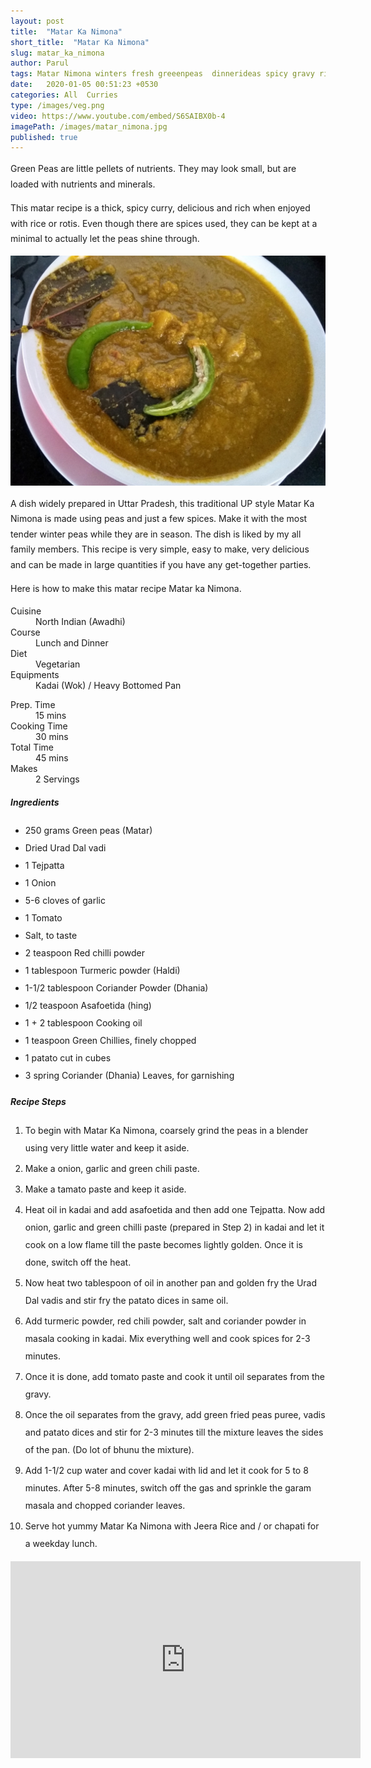 ```yaml
---
layout: post
title:  "Matar Ka Nimona"
short_title:  "Matar Ka Nimona"
slug: matar_ka_nimona
author: Parul
tags: Matar Nimona winters fresh greeenpeas  dinnerideas spicy gravy rice roti paratha indian northindian food yummy curry vegetarian uttarpradesh traditional homestyle like vadiyaan potato masala thickcurry healthy tasty dinner lunch indianthali foodyindianmom  
date:   2020-01-05 00:51:23 +0530
categories: All  Curries
type: /images/veg.png
video: https://www.youtube.com/embed/S6SAIBX0b-4
imagePath: /images/matar_nimona.jpg
published: true
---
```

<p class="text-justify" style="line-height: 175%;">
Green Peas are little pellets of nutrients. They may look small, but are loaded with nutrients and minerals. 
</p>

<p class="text-justify" style="line-height: 175%;">
This matar recipe is a thick, spicy curry, delicious and rich when enjoyed with rice or rotis. Even though there are spices used, they can be kept at a minimal to actually let the peas shine through.
</p>

<div class="row">
    <div class="col-md-12"><img src="../images/matar_nimona.jpg" alt="" class="rounded img-fluid mb-2"></div>
</div>

<p class="text-justify" style="line-height: 175%;">
A dish widely prepared in Uttar Pradesh, this traditional UP style Matar Ka Nimona is made using peas and just a few spices. Make it with the most tender winter peas while they are in season. The dish is liked by my all family members. This recipe is very simple, easy to make, very delicious and can be made in large quantities if you have any get-together parties.
</p>
<p style="line-height: 175%;">
Here is how to make this matar recipe Matar ka Nimona.
</p>

<div class="row">
    <div class="col-md-6">
        <dl class="row">
            <dt class="col-sm-4">Cuisine</dt><dd class="col-sm-7">North Indian (Awadhi)</dd>
            <dt class="col-sm-4">Course</dt><dd class="col-sm-7">Lunch and Dinner</dd>
            <dt class="col-sm-4">Diet</dt><dd class="col-sm-7">Vegetarian</dd>
            <dt class="col-sm-4">Equipments</dt><dd class="col-sm-7">Kadai (Wok) / Heavy Bottomed Pan</dd>
        </dl>
    </div>
    <div class="col-md-6">
        <dl class="row">
            <dt class="col-sm-5">Prep. Time</dt><dd class="col-sm-7">15 mins</dd>
            <dt class="col-sm-5">Cooking Time</dt><dd class="col-sm-7">30 mins</dd>
            <dt class="col-sm-5">Total Time</dt><dd class="col-sm-7">45 mins</dd>
            <dt class="col-sm-5">Makes</dt><dd class="col-sm-7">2 Servings</dd>
        </dl>
    </div>
</div>
<section>
    <div class="recipe-section-divider"></div>
    <div class="row" id="ingredients">
        <div class="col-md-12"><h5 class="font-weight-bold">Ingredients</h5></div>
    </div>
    <div class="row">
        <div class="col-md-12">
            <ul style="line-height: 200%">
                <li>250 grams Green peas (Matar)</li>
                <li>Dried Urad Dal vadi</li>
                <li>1 Tejpatta</li>
                <li>1 Onion</li>
                <li>5-6 cloves of garlic</li>
                <li>1 Tomato</li>
                <li>Salt, to taste</li>
                <li>2 teaspoon Red chilli powder</li>
                <li>1 tablespoon Turmeric powder (Haldi)</li>
                <li>1-1/2 tablespoon Coriander Powder (Dhania)</li>
                <li>1/2 teaspoon Asafoetida (hing)</li>
                <li>1 + 2 tablespoon Cooking oil</li>
                <li>1 teaspoon Green Chillies, finely chopped</li>
                <li>1 patato cut in cubes</li>
                <li>3 spring Coriander (Dhania) Leaves, for garnishing</li>
            </ul>
        </div>
    </div>
</section>

<div class="recipe-section-divider"></div>
<div class="row" id="recipe">
    <div class="col-md-12"><h5 class="font-weight-bold">Recipe Steps</h5></div>
</div>
<div class="row">
    <div class="col-md-12">
        <ol class="text-justify" style="line-height: 200%">
            <li style="margin-bottom:5px;">To begin with Matar Ka Nimona, coarsely grind the peas in a blender using very little water and keep it aside.</li>
            <li style="margin-bottom:5px;">Make a onion, garlic and green chili paste.</li>
            <li style="margin-bottom:5px;">Make a tamato paste and keep it aside.</li>
            <li style="margin-bottom:5px;">Heat oil in kadai and add asafoetida and then add one Tejpatta. Now add onion, garlic and green chilli paste (prepared in Step 2) in kadai and let it cook on a low flame till the paste becomes lightly golden. Once it is done, switch off the heat.</li>
            <li style="margin-bottom:5px;">Now heat two tablespoon of oil in another pan and golden fry the Urad Dal vadis and stir fry the patato dices in same oil.</li>
            <li style="margin-bottom:5px;">Add turmeric powder, red chili powder, salt and coriander powder in masala cooking in kadai. Mix everything well and cook spices for 2-3 minutes.</li>
            <li style="margin-bottom:5px;">Once it is done, add tomato paste and cook it until oil separates from the gravy.</li>
            <li style="margin-bottom:5px;">Once the oil separates from the gravy, add green fried peas puree, vadis and patato dices and stir for 2-3 minutes till the mixture leaves the sides of the pan. (Do lot of bhunu the mixture).</li>
            <li style="margin-bottom:5px;">Add 1-1/2 cup water and cover kadai with lid and let it cook for 5 to 8 minutes. After 5-8 minutes, switch off the gas and sprinkle the garam masala and chopped coriander leaves.</li>
            <li style="margin-bottom:5px;">Serve hot yummy Matar Ka Nimona with Jeera Rice and / or chapati for a weekday lunch.</li>
        </ol>
    </div>
</div>
<div class="row" id="video">
    <div class="col-md-12">
        <div class="embed-responsive embed-responsive-16by9">
            <iframe width="560" height="315" src="https://www.youtube.com/embed/S6SAIBX0b-4" frameborder="0" allow="accelerometer; autoplay; encrypted-media; gyroscope; picture-in-picture" allowfullscreen></iframe>
        </div>
    </div>
</div>
<br>

